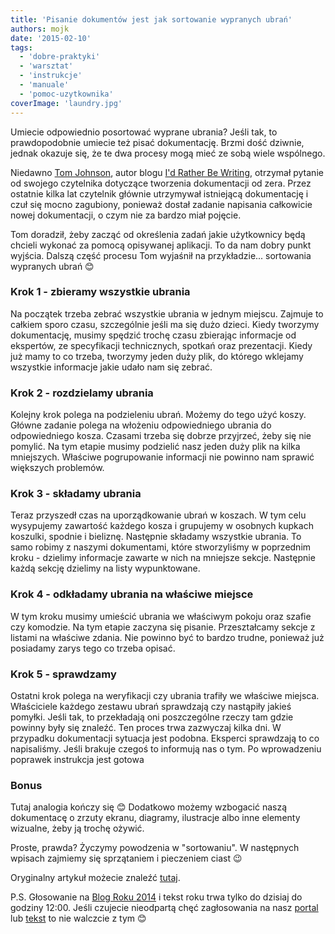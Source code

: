 ```yaml
---
title: 'Pisanie dokumentów jest jak sortowanie wypranych ubrań'
authors: mojk
date: '2015-02-10'
tags:
  - 'dobre-praktyki'
  - 'warsztat'
  - 'instrukcje'
  - 'manuale'
  - 'pomoc-uzytkownika'
coverImage: 'laundry.jpg'
---
```


Umiecie odpowiednio posortować wyprane ubrania? Jeśli tak, to prawdopodobnie
umiecie też pisać dokumentację. Brzmi dość dziwnie, jednak okazuje się, że te
dwa procesy mogą mieć ze sobą wiele wspólnego.

<!--truncate-->

Niedawno [Tom Johnson](http://idratherbewriting.com/aboutme/), autor blogu
[I'd Rather Be Writing](http://idratherbewriting.com/), otrzymał pytanie od
swojego czytelnika dotyczące tworzenia dokumentacji od zera. Przez ostatnie
kilka lat czytelnik głównie utrzymywał istniejącą dokumentację i czuł się mocno
zagubiony, ponieważ dostał zadanie napisania całkowicie nowej dokumentacji, o
czym nie za bardzo miał pojęcie.

Tom doradził, żeby zacząć od określenia zadań jakie użytkownicy będą chcieli
wykonać za pomocą opisywanej aplikacji. To da nam dobry punkt wyjścia. Dalszą
część procesu Tom wyjaśnił na przykładzie... sortowania wypranych ubrań 😊

### Krok 1 - zbieramy wszystkie ubrania

Na początek trzeba zebrać wszystkie ubrania w jednym miejscu. Zajmuje to całkiem
sporo czasu, szczególnie jeśli ma się dużo dzieci. Kiedy tworzymy dokumentację,
musimy spędzić trochę czasu zbierając informacje od ekspertów, ze specyfikacji
technicznych, spotkań oraz prezentacji. Kiedy już mamy to co trzeba, tworzymy
jeden duży plik, do którego wklejamy wszystkie informacje jakie udało nam się
zebrać.

### Krok 2 - rozdzielamy ubrania

Kolejny krok polega na podzieleniu ubrań. Możemy do tego użyć koszy. Główne
zadanie polega na włożeniu odpowiedniego ubrania do odpowiedniego kosza. Czasami
trzeba się dobrze przyjrzeć, żeby się nie pomylić. Na tym etapie musimy
podzielić nasz jeden duży plik na kilka mniejszych. Właściwe pogrupowanie
informacji nie powinno nam sprawić większych problemów.

### Krok 3 - składamy ubrania

Teraz przyszedł czas na uporządkowanie ubrań w koszach. W tym celu wysypujemy
zawartość każdego kosza i grupujemy w osobnych kupkach koszulki, spodnie i
bieliznę. Następnie składamy wszystkie ubrania. To samo robimy z naszymi
dokumentami, które stworzyliśmy w poprzednim kroku - dzielimy informacje zawarte
w nich na mniejsze sekcje. Następnie każdą sekcję dzielimy na listy
wypunktowane.

### Krok 4 - odkładamy ubrania na właściwe miejsce

W tym kroku musimy umieścić ubrania we właściwym pokoju oraz szafie czy
komodzie. Na tym etapie zaczyna się pisanie. Przeształcamy sekcje z listami na
właściwe zdania. Nie powinno być to bardzo trudne, ponieważ już posiadamy zarys
tego co trzeba opisać.

### Krok 5 - sprawdzamy

Ostatni krok polega na weryfikacji czy ubrania trafiły we właściwe miejsca.
Właściciele każdego zestawu ubrań sprawdzają czy nastąpiły jakieś pomyłki. Jeśli
tak, to przekładają oni poszczególne rzeczy tam gdzie powinny były się znaleźć.
Ten proces trwa zazwyczaj kilka dni. W przypadku dokumentacji sytuacja jest
podobna. Eksperci sprawdzają to co napisaliśmy. Jeśli brakuje czegoś to
informują nas o tym. Po wprowadzeniu poprawek instrukcja jest gotowa

### Bonus

Tutaj analogia kończy się 😊 Dodatkowo możemy wzbogacić naszą dokumentacę o
zrzuty ekranu, diagramy, ilustracje albo inne elementy wizualne, żeby ją trochę
ożywić.

Proste, prawda? Życzymy powodzenia w "sortowaniu". W następnych wpisach zajmiemy
się sprzątaniem i pieczeniem ciast 😉

Oryginalny artykuł możecie znaleźć
[tutaj](http://idratherbewriting.com/2015/01/29/writing-is-like-sorting-laundry-practical-advice-for-tackling-documentation-projects/).

P.S. Głosowanie na [Blog Roku 2014](http://www.blogroku.pl/) i tekst roku trwa
tylko do dzisiaj do godziny 12:00. Jeśli czujecie nieodpartą chęć zagłosowania
na nasz
[portal](http://www.blogroku.pl/2014/kategorie/-b-techwriter-b-pl,8sh,blog.html)
lub
[tekst](http://www.blogroku.pl/2014/kategorie/langlydz-part-ten,98i,tekst.html)
to nie walczcie z tym 😊
